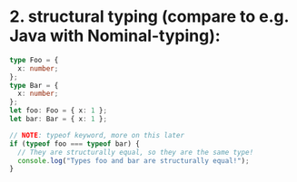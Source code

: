 # 2. structural typing (compare to e.g. Java with Nominal-typing):

```ts
type Foo = {
  x: number;
};
type Bar = {
  x: number;
};
let foo: Foo = { x: 1 };
let bar: Bar = { x: 1 };

// NOTE: typeof keyword, more on this later
if (typeof foo === typeof bar) {
  // They are structurally equal, so they are the same type!
  console.log("Types foo and bar are structurally equal!");
}
```
